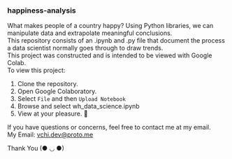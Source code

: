 ### happiness-analysis
What makes people of a country happy? Using Python libraries, we can manipulate data and extrapolate meaningful conclusions.\
This repository consists of an .ipynb and .py file that document the process a data scientist normally goes through to draw trends.\
This project was constructed and is intended to be viewed with Google Colab.\
To view this project:
1. Clone the repository.
2. Open Google Colaboratory.
3. Select `File` and then `Upload Notebook` 
4. Browse and select wh_data_science.ipynb
5. View at your pleasure. 🌴

If you have questions or concerns, feel free to contact me at my email.\
My Email: vchi.dev@proto.me

Thank You (● ◡ ●)
